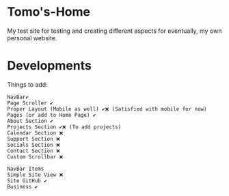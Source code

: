 # Tomo's-Home
My test site for testing and creating different aspects for eventually, my own personal website.

# Developments
Things to add:
```
NavBar✔️
Page Scroller ✔️
Proper Layout (Mobile as well) ✔️❌ (Satisfied with mobile for now)
Pages (or add to Home Page) ✔️
About Section ✔️
Projects Section ✔️❌ (To add projects)
Calendar Section ❌
Support Section ❌
Socials Section ❌
Contact Section ❌
Custom Scrollbar ❌

NavBar Items
Simple Site View ❌
Site GitHub ✔️
Business ✔️
```
